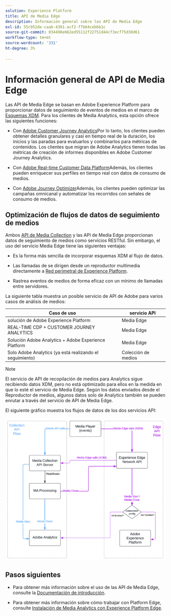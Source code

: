 ```yaml
---
solution: Experience Platform
title: API de Media Edge
description: Información general sobre las API de Media Edge
exl-id: 55c952de-caab-4301-acf2-f7b64cebbb1c
source-git-commit: 034498e662ed55112f22751d44cf3ecf75d38d61
workflow-type: tm+mt
source-wordcount: '331'
ht-degree: 3%

---
```


# Información general de API de Media Edge

Las API de Media Edge se basan en Adobe Experience Platform para proporcionar datos de seguimiento de eventos de medios en el marco de [Esquemas XDM](https://experienceleague.adobe.com/docs/experience-platform/xdm/home.html#:~:text=Experience%20Data%20Model%20(XDM)%2C,the%20power%20of%20digital%20experiences). Para los clientes de Media Analytics, esta opción ofrece las siguientes funciones:

* Con [Adobe Customer Journey Analytics](https://experienceleague.adobe.com/docs/analytics-platform/using/cja-overview/cja-overview.html?lang=es)Por lo tanto, los clientes pueden obtener detalles granulares y casi en tiempo real de la duración, los inicios y las paradas para evaluarlos y combinarlos para métricas de contenidos. Los clientes que migran de Adobe Analytics tienen todas las métricas de creación de informes disponibles en Adobe Customer Journey Analytics.

* Con [Adobe Real-time Customer Data Platform](https://experienceleague.adobe.com/docs/experience-platform/rtcdp/overview.html?lang=es)Además, los clientes pueden enriquecer sus perfiles en tiempo real con datos de consumo de medios.

* Con [Adobe Journey Optimizer](https://experienceleague.adobe.com/docs/journey-optimizer/using/get-started/get-started.html?lang=es)Además, los clientes pueden optimizar las campañas omnicanal y automatizar los recorridos con señales de consumo de medios.


## Optimización de flujos de datos de seguimiento de medios

Ambos [API de Media Collection](https://experienceleague.adobe.com/docs/media-analytics/using/implementation/streaming-media-apis/mc-api-overview.html#media-tracking-data-flows) y las API de Media Edge proporcionan datos de seguimiento de medios como servicios RESTful. Sin embargo, el uso del servicio Media Edge tiene las siguientes ventajas:

* Es la forma más sencilla de incorporar esquemas XDM al flujo de datos.

* Las llamadas de se dirigen desde un reproductor multimedia directamente a [Red perimetral de Experience Platform](https://experienceleague.adobe.com/docs/experience-platform/edge-network-server-api/overview.html?lang=es).

* Rastrea eventos de medios de forma eficaz con un mínimo de llamadas entre servidores.

La siguiente tabla muestra un posible servicio de API de Adobe para varios casos de análisis de medios:

| Caso de uso | servicio API |
| -------- | ----------- |
| solución de Adobe Experience Platform | Media Edge |
| REAL-TIME CDP + CUSTOMER JOURNEY ANALYTICS | Media Edge |
| Solución Adobe Analytics + Adobe Experience Platform | Media Edge |
| Solo Adobe Analytics (ya está realizando el seguimiento) | Colección de medios |

>[!NOTE]
>
> El servicio de API de recopilación de medios para Analytics sigue recibiendo datos XDM, pero no está optimizado para ellos en la medida en que lo esté el servicio de Media Edge. Según los datos enviados desde el Reproductor de medios, algunos datos solo de Analytics también se pueden enrutar a través del servicio de API de Media Edge.

El siguiente gráfico muestra los flujos de datos de los dos servicios API:

![Flujos de datos de Media Analytics](../assets/edge-api-dataflow.png)

## Pasos siguientes

* Para obtener más información sobre el uso de las API de Media Edge, consulte la [Documentación de introducción](getting-started.md).

* Para obtener más información sobre cómo trabajar con Platform Edge, consulte [Instalación de Media Analytics con Experience Platform Edge](https://experienceleague.adobe.com/docs/media-analytics/using/implementation/implementation-edge.html).
